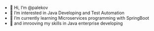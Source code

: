 - 👋 Hi, I’m @palekov
- 👀 I’m interested in Java Developing and Test Automation
- 🌱 I’m currently learning Microservices programming with SpringBoot
- 🌱 and imrooving my skills in Java enterprise developing

<!---
palekov/palekov is a ✨ special ✨ repository because its `README.md` (this file) appears on your GitHub profile.
You can click the Preview link to take a look at your changes.
--->
